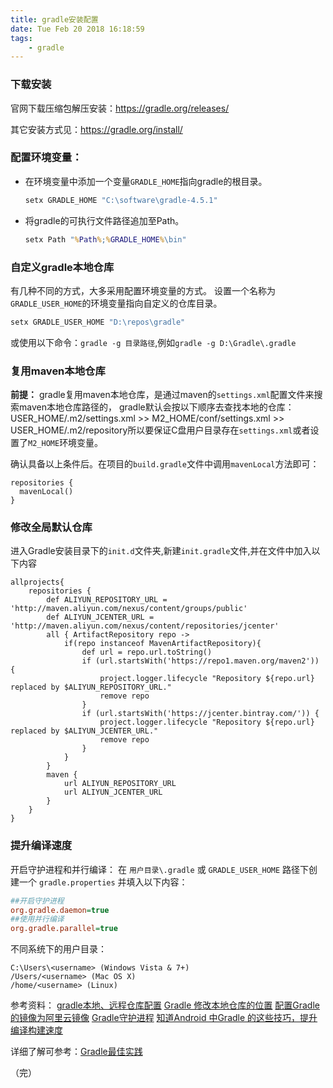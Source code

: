 ```yaml
---
title: gradle安装配置
date: Tue Feb 20 2018 16:18:59
tags:
	- gradle
---
```

### 下载安装
官网下载压缩包解压安装：https://gradle.org/releases/

其它安装方式见：https://gradle.org/install/


### 配置环境变量：
- 在环境变量中添加一个变量`GRADLE_HOME`指向gradle的根目录。
  ```bat
  setx GRADLE_HOME "C:\software\gradle-4.5.1"
  ```
- 将gradle的可执行文件路径追加至Path。
  ```bat
  setx Path "%Path%;%GRADLE_HOME%\bin"
  ```

### 自定义gradle本地仓库
有几种不同的方式，大多采用配置环境变量的方式。
设置一个名称为`GRADLE_USER_HOME`的环境变量指向自定义的仓库目录。

<!-- more -->

```bat
setx GRADLE_USER_HOME "D:\repos\gradle"
```
或使用以下命令：`gradle -g 目录路径`,例如`gradle -g D:\Gradle\.gradle`

### 复用maven本地仓库
**前提：**
gradle复用maven本地仓库，是通过maven的`settings.xml`配置文件来搜索maven本地仓库路径的，
gradle默认会按以下顺序去查找本地的仓库：
USER_HOME/.m2/settings.xml >> M2_HOME/conf/settings.xml >> USER_HOME/.m2/repository所以要保证C盘用户目录存在`settings.xml`或者设置了`M2_HOME`环境变量。

确认具备以上条件后。在项目的`build.gradle`文件中调用`mavenLocal`方法即可：
```
repositories {
  mavenLocal()
}
```

### 修改全局默认仓库
进入Gradle安装目录下的`init.d`文件夹,新建`init.gradle`文件,并在文件中加入以下内容
```
allprojects{
    repositories {
        def ALIYUN_REPOSITORY_URL = 'http://maven.aliyun.com/nexus/content/groups/public'
        def ALIYUN_JCENTER_URL = 'http://maven.aliyun.com/nexus/content/repositories/jcenter'
        all { ArtifactRepository repo ->
            if(repo instanceof MavenArtifactRepository){
                def url = repo.url.toString()
                if (url.startsWith('https://repo1.maven.org/maven2')) {
                    project.logger.lifecycle "Repository ${repo.url} replaced by $ALIYUN_REPOSITORY_URL."
                    remove repo
                }
                if (url.startsWith('https://jcenter.bintray.com/')) {
                    project.logger.lifecycle "Repository ${repo.url} replaced by $ALIYUN_JCENTER_URL."
                    remove repo
                }
            }
        }
        maven {
        	url ALIYUN_REPOSITORY_URL
            url ALIYUN_JCENTER_URL
        }
    }
}
```

### 提升编译速度
开启守护进程和并行编译：
在 `用户目录\.gradle` 或 `GRADLE_USER_HOME` 路径下创建一个 `gradle.properties` 并填入以下内容：
```INI
##开启守护进程
org.gradle.daemon=true
##使用并行编译
org.gradle.parallel=true
```
不同系统下的用户目录：
```
C:\Users\<username> (Windows Vista & 7+)
/Users/<username> (Mac OS X)
/home/<username> (Linux)
```
参考资料：
[gradle本地、远程仓库配置](http://blog.csdn.net/x_iya/article/details/75040806)
[Gradle 修改本地仓库的位置](http://blog.csdn.net/kl28978113/article/details/53018225)
[配置Gradle的镜像为阿里云镜像](https://tvzr.com/change-the-mirror-of-gradle-to-aliyun.html)
[Gradle守护进程](https://benweizhu.gitbooks.io/gradle-best-practice/content/the-gradle-daemon.html)
[知道Android 中Gradle 的这些技巧，提升编译构建速度](http://tiki.cat/2016/05/26/android-studio-gradle-build-run-faster/)

详细了解可参考：[Gradle最佳实践](https://www.gitbook.com/book/benweizhu/gradle-best-practice/details)

（完）



